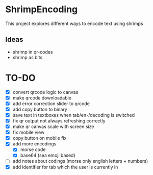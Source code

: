 # ShrimpEncoding
This project explores different ways to encode text using shrimps

## Ideas
- shrimp in qr-codes
- shrimp as bits

# TO-DO
- [x] convert qrcode logic to canvas 
- [x] make qrcode downloadable
- [x] add error correction slider to qrcode
- [x] add copy button to binary
- [x] save text in textboxes when tab/en-/decoding is switched
- [x] fix qr output not always refreshing correctly
- [x] make qr canvas scale with screen size
- [x] fix mobile view
- [x] copy button on mobile fix
- [x] add more encodings
  - [x] morse code
  - [x] base64 (sea emoji based)
- [ ] add notes about codings (morse only english letters + numbers)
- [x] add identifier for tab which the user is currently in